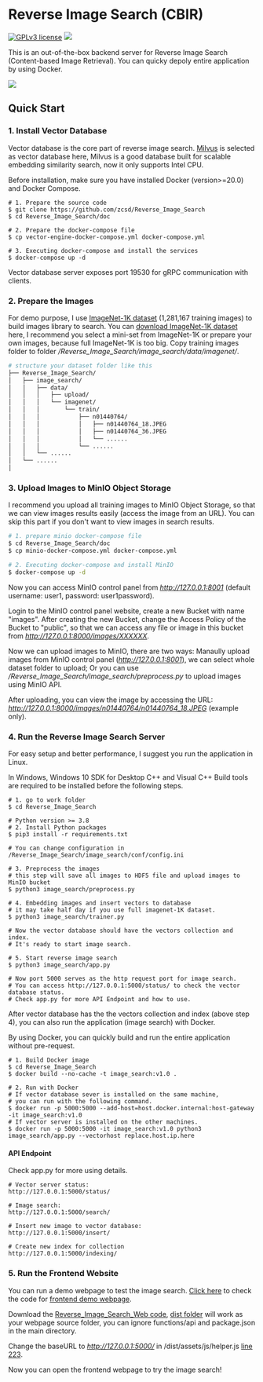 # Reverse Image Search (CBIR)

[![GPLv3 license](https://img.shields.io/badge/License-GPLv3-blue.svg)](http://perso.crans.org/besson/LICENSE.html)
[![](https://img.shields.io/badge/python-3.9%2B-green.svg)]()

This is an out-of-the-box backend server for Reverse Image Search (Content-based Image Retrieval). You can quicky depoly entire application by using Docker.

![](https://github.com/zcsd/Reverse_Image_Search/blob/master/doc/demo.gif)

## Quick Start

### 1. Install Vector Database

Vector database is the core part of reverse image search. [Milvus](https://milvus.io/) is selected as vector database here, Milvus is a good database built for scalable embedding similarity search, now it only supports Intel CPU.

Before installation, make sure you have installed Docker (version>=20.0) and Docker Compose.

```shell
# 1. Prepare the source code
$ git clone https://github.com/zcsd/Reverse_Image_Search
$ cd Reverse_Image_Search/doc

# 2. Prepare the docker-compose file
$ cp vector-engine-docker-compose.yml docker-compose.yml

# 3. Executing docker-compose and install the services
$ docker-compose up -d
```

Vector database server exposes port 19530 for gRPC communication with clients.

### 2. Prepare the Images

For demo purpose, I use [ImageNet-1K dataset](https://www.image-net.org/download.php) (1,281,167 training images) to build images library to search. You can [download ImageNet-1K dataset](https://www.kaggle.com/competitions/imagenet-object-localization-challenge/data) here, I recommend you select a mini-set from ImageNet-1K or prepare your own images, because full ImageNet-1K is too big. Copy training images folder to folder */Reverse_Image_Search/image_search/data/imagenet/*.

```sh
# structure your dataset folder like this
├── Reverse_Image_Search/
│   ├── image_search/
│   │   ├── data/
│   │   │   ├── upload/
│   │   │   └── imagenet/
│   │   │       └── train/
│   │   │           ├── n01440764/
│   │   │           │   ├── n01440764_18.JPEG
│   │   │           │   ├── n01440764_36.JPEG
│   │   │           │   └── ......
│   │   │           └── ......
│   │   └── ......
│   └── ......
│      
```

### 3. Upload Images to MinIO Object Storage

I recommend you upload all training images to MinIO Object Storage, so that we can view images results easily (access the image from an URL). You can skip this part if you don't want to view images in search results.

```sh
# 1. prepare minio docker-compose file
$ cd Reverse_Image_Search/doc
$ cp minio-docker-compose.yml docker-compose.yml

# 2. Executing docker-compose and install MinIO
$ docker-compose up -d
```

Now you can access MinIO control panel from *http://127.0.0.1:8001* (default username: user1, password: user1password).

Login to the MinIO control panel website, create a new Bucket with name "images". After creating the new Bucket, change the Access Policy of the Bucket to "public", so that we can access any file or image in this bucket from *http://127.0.0.1:8000/images/XXXXXX*.

Now we can upload images to MinIO, there are two ways: Manaully upload images from MinIO control panel (*http://127.0.0.1:8001*), we can select whole dataset folder to upload; Or you can use */Reverse_Image_Search/image_search/preprocess.py* to upload images using MinIO API.

After uploading, you can view the image by accessing the URL: *http://127.0.0.1:8000/images/n01440764/n01440764_18.JPEG* (example only).

### 4. Run the Reverse Image Search Server

For easy setup and better performance, I suggest you run the application in Linux.

In Windows, Windows 10 SDK for Desktop C++ and Visual C++ Build tools are required to be installed before the following steps.

```shell
# 1. go to work folder
$ cd Reverse_Image_Search

# Python version >= 3.8
# 2. Install Python packages
$ pip3 install -r requirements.txt

# You can change configuration in /Reverse_Image_Search/image_search/conf/config.ini

# 3. Preprocess the images
# this step will save all images to HDF5 file and upload images to MinIO bucket
$ python3 image_search/preprocess.py

# 4. Embedding images and insert vectors to database
# it may take half day if you use full imagenet-1K dataset.
$ python3 image_search/trainer.py

# Now the vector database should have the vectors collection and index.
# It's ready to start image search.

# 5. Start reverse image search
$ python3 image_search/app.py

# Now port 5000 serves as the http request port for image search.
# You can access http://127.0.0.1:5000/status/ to check the vector database status.
# Check app.py for more API Endpoint and how to use.
```

After vector database has the the vectors collection and index (above step 4), you can also run the application (image search) with Docker.

By using Docker, you can quickly build and run the entire application without pre-request.

```shell
# 1. Build Docker image
$ cd Reverse_Image_Search
$ docker build --no-cache -t image_search:v1.0 .

# 2. Run with Docker
# If vector database sever is installed on the same machine,
# you can run with the following command.
$ docker run -p 5000:5000 --add-host=host.docker.internal:host-gateway -it image_search:v1.0
# If vector server is installed on the other machines.
$ docker run -p 5000:5000 -it image_search:v1.0 python3 image_search/app.py --vectorhost replace.host.ip.here
```

#### API Endpoint

Check app.py for more using details.

```shell
# Vector server status: 
http://127.0.0.1:5000/status/

# Image search: 
http://127.0.0.1:5000/search/

# Insert new image to vector database:
http://127.0.0.1:5000/insert/

# Create new index for collection
http://127.0.0.1:5000/indexing/

```

### 5. Run the Frontend Website

You can run a demo webpage to test the image search. [Click here](https://github.com/zcsd/reverse_image_search_web) to check the code for [frontend demo webpage](https://demo.best360.tech/). 

Download the [Reverse_Image_Search_Web code](https://github.com/zcsd/Reverse_Image_Search_Web), [dist folder](https://github.com/zcsd/Reverse_Image_Search_Web/tree/master/dist) will work as your webpage source folder, you can ignore functions/api and package.json in the main directory.

Change the baseURL to *http://127.0.0.1:5000/* in /dist/assets/js/helper.js [line 223](https://github.com/zcsd/Reverse_Image_Search_Web/blob/master/dist/assets/js/helper.js#L223).

Now you can open the frontend webpage to try the image search!

